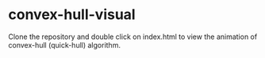 # convex-hull-visual
Clone the repository and double click on index.html to view the animation of convex-hull (quick-hull) algorithm.
